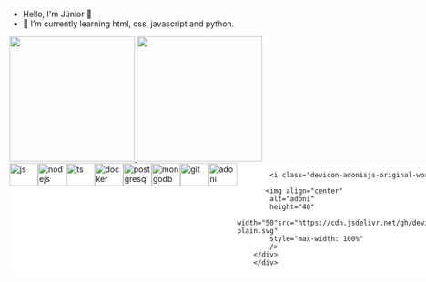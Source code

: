 - Hello, I'm Júnior 👋
- 🌱 I’m currently learning html, css, javascript and python.

<div>
    <a href="https://github.com/Junior580">
      <img height="220em"
        src="https://github-readme-stats.vercel.app/api?username=Junior580&show_icons=true&theme=dracula" />
      <img height="220em"
      src="https://github-readme-stats.vercel.app/api/top-langs/?username=junior580&theme=tokyonight" />
  </div>

<div style="display: inline-flex; background-color: white">
            <br />
            <img
                align="center"
                alt="js"
                height="40"
                width="50"
                src="https://cdn.jsdelivr.net/gh/devicons/devicon/icons/javascript/javascript-original.svg"
                style="max-width: 100%"
            />
            <img
                align="center"
                alt="nodejs"
                height="40"
                width="50"
                src="https://cdn.jsdelivr.net/gh/devicons/devicon/icons/nodejs/nodejs-original.svg"
                style="max-width: 100%"
            />
            <img
                align="center"
                alt="ts"
                height="40"
                width="50"
                src="https://cdn.jsdelivr.net/gh/devicons/devicon/icons/typescript/typescript-original.svg"
                style="max-width: 100%"
            />
            <img
                align="center"
                alt="docker"
                height="40"
                width="50"
                src="https://cdn.jsdelivr.net/gh/devicons/devicon/icons/docker/docker-original-wordmark.svg"
                style="max-width: 100%"
            />
            <img
                align="center"
                alt="postgresql"
                height="40"
                width="50"
                src="https://cdn.jsdelivr.net/gh/devicons/devicon/icons/postgresql/postgresql-original-wordmark.svg"
                style="max-width: 100%"
            />
            <img
                align="center"
                alt="mongodb"
                height="40"
                width="50"
                src="https://cdn.jsdelivr.net/gh/devicons/devicon/icons/mongodb/mongodb-original-wordmark.svg"
                style="max-width: 100%"
            />
            <img
                align="center"
                alt="git"
                height="40"
                width="50"
                src="https://cdn.jsdelivr.net/gh/devicons/devicon/icons/git/git-original.svg"
                style="max-width: 100%"
            />
            <img
                align="center"
                alt="adoni"
                height="40"
                width="50"
                src="https://cdn.jsdelivr.net/gh/devicons/devicon/icons/adonisjs/adonisjs-original.svg"
                style="max-width: 100%"
            />
    
            <i class="devicon-adonisjs-original-wordmark colored"></i>
          
           <img align="center"
            alt="adoni"
            height="40"
            width="50"src="https://cdn.jsdelivr.net/gh/devicons/devicon/icons/nestjs/nestjs-plain.svg" 
            style="max-width: 100%"
            />
        </div>
        </div>
